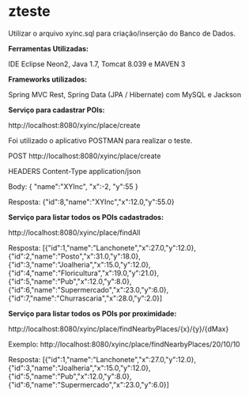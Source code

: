 # zteste

Utilizar o arquivo xyinc.sql para criação/inserção do Banco de Dados.

<b>Ferramentas Utilizadas:</b>

IDE Eclipse Neon2, 
Java 1.7, 
Tomcat 8.039 e 
MAVEN 3

<b>Frameworks utilizados:</b>

Spring MVC Rest, 
Spring Data (JPA / Hibernate) com MySQL e 
Jackson

<b>Serviço para cadastrar POIs:</b>

http://localhost:8080/xyinc/place/create

Foi utilizado o aplicativo POSTMAN para realizar o teste.

POST http://localhost:8080/xyinc/place/create

HEADERS Content-Type application/json

Body: {	"name":"XYInc",	"x":-2,	"y":55 }

Resposta: {"id":8,"name":"XYInc","x":12.0,"y":55.0}

<b>Serviço para listar todos os POIs cadastrados:</b>

http://localhost:8080/xyinc/place/findAll

Resposta: [{"id":1,"name":"Lanchonete","x":27.0,"y":12.0},{"id":2,"name":"Posto","x":31.0,"y":18.0},{"id":3,"name":"Joalheria","x":15.0,"y":12.0},{"id":4,"name":"Floricultura","x":19.0,"y":21.0},{"id":5,"name":"Pub","x":12.0,"y":8.0},{"id":6,"name":"Supermercado","x":23.0,"y":6.0},{"id":7,"name":"Churrascaria","x":28.0,"y":2.0}]

<b>Serviço para listar todos os POIs por proximidade:</b>

http://localhost:8080/xyinc/place/findNearbyPlaces/{x}/{y}/{dMax}

Exemplo: http://localhost:8080/xyinc/place/findNearbyPlaces/20/10/10

Resposta: [{"id":1,"name":"Lanchonete","x":27.0,"y":12.0},{"id":3,"name":"Joalheria","x":15.0,"y":12.0},{"id":5,"name":"Pub","x":12.0,"y":8.0},{"id":6,"name":"Supermercado","x":23.0,"y":6.0}]
